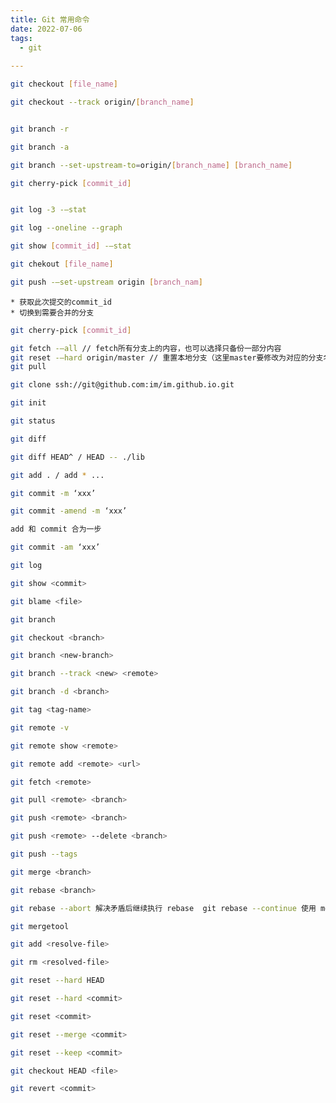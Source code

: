 ```yaml
---
title: Git 常用命令
date: 2022-07-06
tags:
  - git 
 
---
```




```bash
git checkout [file_name]
```


```bash
git checkout --track origin/[branch_name]
```


```bash

git branch -r

git branch -a
```


```bash
git branch --set-upstream-to=origin/[branch_name] [branch_name]
```


```bash
git cherry-pick [commit_id]
```


```bash

git log -3 -—stat
```


```bash
git log --oneline --graph 
```


```bash
git show [commit_id] -—stat
```


```bash
git chekout [file_name]
```


```bash
git push -—set-upstream origin [branch_nam]
```



	* 获取此次提交的commit_id 
	* 切换到需要合并的分支 

```bash
git cherry-pick [commit_id]
```


```bash
git fetch -—all // fetch所有分支上的内容，也可以选择只备份一部分内容  
git reset -—hard origin/master // 重置本地分支（这里master要修改为对应的分支名）  
git pull 
```


```bash
git clone ssh://git@github.com:im/im.github.io.git
```


```bash
git init
```


```bash
git status
```


```bash
git diff
```


```bash
git diff HEAD^ / HEAD -- ./lib
```


```bash
git add . / add * ...
```


```bash
git commit -m ‘xxx’
```


```bash
git commit -amend -m ‘xxx’

add 和 commit 合为一步

git commit -am ‘xxx’
```


```bash
git log
```


```bash
git show <commit>
```


```bash
git blame <file>
```


```bash
git branch
```


```bash
git checkout <branch>
```


```bash
git branch <new-branch>
```


```bash
git branch --track <new> <remote>
```


```bash
git branch -d <branch>
```


```bash
git tag <tag-name>
```


```bash
git remote -v
```


```bash
git remote show <remote>
```


```bash
git remote add <remote> <url>
```


```bash
git fetch <remote>
```


```bash
git pull <remote> <branch>
```


```bash
git push <remote> <branch>
```


```bash
git push <remote> --delete <branch>
```


```bash
git push --tags
```


```bash
git merge <branch>
```


```bash
git rebase <branch>
```


```bash
git rebase --abort 解决矛盾后继续执行 rebase  git rebase --continue 使用 mergetool 解决冲突

git mergetool
```


```bash
git add <resolve-file>

git rm <resolved-file>
```


```bash
git reset --hard HEAD
```


```bash
git reset --hard <commit>
```


```bash
git reset <commit>
```


```bash
git reset --merge <commit>
```


```bash
git reset --keep <commit>
```


```bash
git checkout HEAD <file>
```


```bash
git revert <commit>
```


